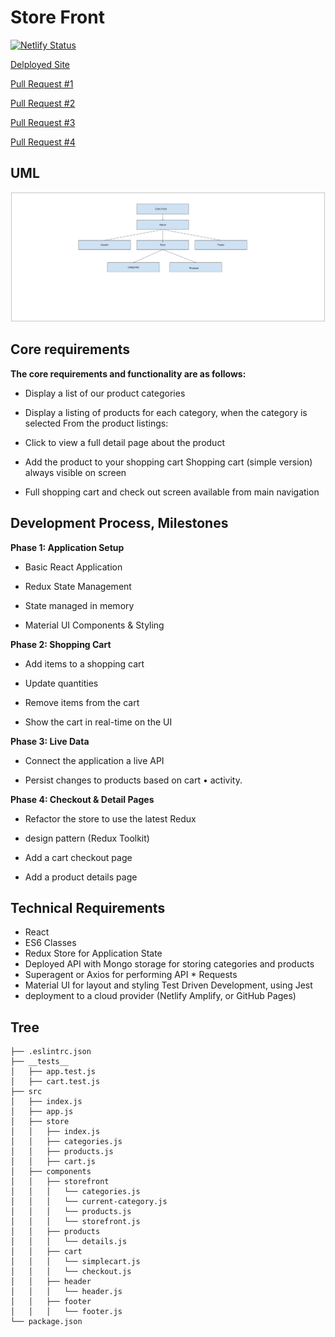 # Store Front

[![Netlify Status](https://api.netlify.com/api/v1/badges/85dfdba8-5e73-409a-9854-981f901e7d1b/deploy-status)](https://app.netlify.com/sites/storefront-ep/deploys)

[Delployed Site](https://storefront-ep.netlify.app/)

[Pull Request #1](https://github.com/S2Mackinley/storefront/pull/1)

[Pull Request #2]()

[Pull Request #3]()

[Pull Request #4]()

## UML

![umlImage](uml.png)

## Core requirements

**The core requirements and functionality are as follows:**

- Display a list of our product categories

- Display a listing of products for each
  category, when the category is selected
  From the product listings:

- Click to view a full detail page about the product

- Add the product to your shopping cart
  Shopping cart (simple version) always visible on screen

- Full shopping cart and check out screen available from main navigation

## Development Process, Milestones

**Phase 1: Application Setup**

- Basic React Application

- Redux State Management

- State managed in memory

- Material UI Components & Styling

**Phase 2: Shopping Cart**

- Add items to a shopping cart

- Update quantities

- Remove items from the cart

- Show the cart in real-time on the UI

**Phase 3: Live Data**

- Connect the application a live API

- Persist changes to products based on cart • activity.

**Phase 4: Checkout & Detail Pages**

- Refactor the store to use the latest Redux

- design pattern (Redux Toolkit)

- Add a cart checkout page

- Add a product details page

## Technical Requirements

- React
- ES6 Classes
- Redux Store for Application State
- Deployed API with Mongo storage for storing categories and products
- Superagent or Axios for performing API \* Requests
- Material UI for layout and styling
  Test Driven Development, using Jest
- deployment to a cloud provider (Netlify Amplify, or GitHub Pages)

## Tree

```├── .gitignore
├── .eslintrc.json
├── __tests__
│   ├── app.test.js
│   ├── cart.test.js
├── src
│   ├── index.js
│   ├── app.js
│   ├── store
│   │   ├── index.js
│   │   ├── categories.js
│   │   ├── products.js
│   │   ├── cart.js
│   ├── components
│   │   ├── storefront
│   │   │   └── categories.js
│   │   │   └── current-category.js
│   │   │   └── products.js
│   │   │   └── storefront.js
│   │   ├── products
│   │   │   └── details.js
│   │   ├── cart
│   │   │   └── simplecart.js
│   │   │   └── checkout.js
│   │   ├── header
│   │   │   └── header.js
│   │   ├── footer
│   │   │   └── footer.js
└── package.json
```
